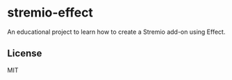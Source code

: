 # stremio-effect

An educational project to learn how to create a Stremio add-on using Effect.


## License

MIT